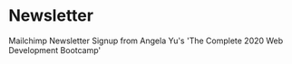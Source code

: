 # Newsletter
Mailchimp Newsletter Signup from Angela Yu's  'The Complete 2020 Web Development Bootcamp'
